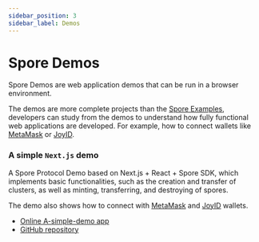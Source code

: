 ```yaml
---
sidebar_position: 3
sidebar_label: Demos
---
```


# Spore Demos

Spore Demos are web application demos that can be run in a browser environment.

The demos are more complete projects than the [Spore Examples](./examples), developers can study from the demos to understand how fully functional web applications are developed. 
For example, how to connect wallets like [MetaMask](https://metamask.io) or [JoyID](https://joy.id).

### A simple `Next.js` demo

A Spore Protocol Demo based on Next.js + React + Spore SDK, which implements basic functionalities, such as the creation and transfer of clusters, as well as minting, transferring, and destroying of spores. 

The demo also shows how to connect with [MetaMask](https://metamask.io) and [JoyID](https://joy.id) wallets.

- [Online A-simple-demo app](https://a-simple-demo.spore.pro)
- [GitHub repository](https://github.com/sporeprotocol/spore-demo)